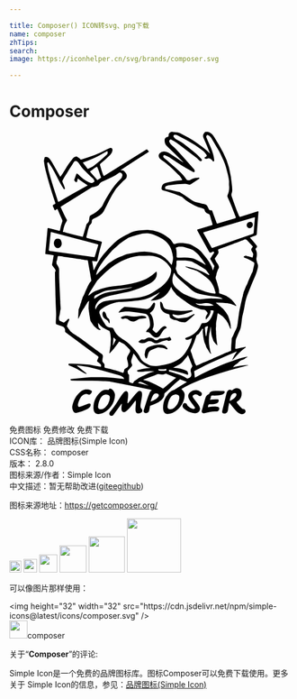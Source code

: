 ```yaml
---

title: Composer() ICON转svg、png下载
name: composer
zhTips: 
search: 
image: https://iconhelper.cn/svg/brands/composer.svg

---
```


# Composer  <small style="font-size: 60%;font-weight: 100"></small>

<div id="svg" class="svg-wrap">
<svg role="img" viewBox="0 0 24 24" xmlns="http://www.w3.org/2000/svg"><title>Composer icon</title><path d="M16.661 0c-.07 0-.115.034-.165.095a.416.416 0 0 0-.07.43c.19.41.363.83.528 1.25.01.02.022.04.039.068-.039-.002-.05-.022-.063-.043-.297-.31-.648-.557-.998-.804-.473-.337-.99-.603-1.503-.872a.578.578 0 0 0-.214-.065l-.384-.04c-.202-.025-.355.09-.355.292 0 .108-.046.132-.135.14-.079.004-.187.115-.196.192a.694.694 0 0 0 .228.619c.444.415.873.845 1.303 1.275l.015.007a.1.1 0 0 1 .028.038c-.007.003-.014.003-.019.003a.057.057 0 0 1-.036-.022c-.002-.002-.005-.005-.005-.007-.062-.036-.127-.07-.187-.11-.3-.2-.595-.404-.895-.598a.943.943 0 0 0-.461-.17.453.453 0 0 0-.392.143.28.28 0 0 0-.088.253c.016.146.115.237.223.312.502.338.95.734 1.366 1.174.036.038.074.079.115.112.118.096.19.224.262.356.033.06.021.074-.043.074-.428 0-.836.118-1.246.204-.168.036-.334.094-.394.28-.065.21-.096.328.16.392a9.57 9.57 0 0 1 1.49.516.55.55 0 0 1 .117.077c.12.104.23.219.362.303.38.247.77.478 1.22.583.053.012.1.039.151.05.05.015.084.044.094.094.029.178.139.279.305.33.021.006.038.02.06.028.052.017.076.055.093.108.067.24.137.478.212.715.026.08.002.101-.07.123-.372.108-.742.22-1.112.334-.132.04-.134.043-.067.163l.908 1.635c.127.23.132.23.365.11.024-.012.057-.053.079-.014.021.036.06.089.024.13-.113.129-.19.28-.286.42-.031.045-.031.074-.005.117.101.166.202.334.3.502.012.019.034.043.03.058l-.123.367a2.538 2.538 0 0 0-.317-.716c-.18-.288-.41-.542-.62-.811-.033-.04-.072-.077-.11-.115-.2-.207-.456-.332-.699-.478a1.026 1.026 0 0 0-.34-.127c-.375-.08-.747-.11-1.12.004-.076.024-.117.005-.162-.06-.092-.127-.166-.273-.289-.372-.3-.24-.617-.458-.986-.583a2.95 2.95 0 0 0-.865-.168 4.267 4.267 0 0 0-.463.017c-.396.03-.79.074-1.14.293-.07.043-.15.067-.221.108-.36.194-.716.386-1.016.679a13.1 13.1 0 0 0-.897.944c-.322.384-.565.818-.783 1.267-.015.031-.022.07-.07.096l-.12-.744c-.007-.046.022-.043.053-.038.089.01.175.014.264.026.067.01.103-.005.12-.08.022-.102.046-.206.067-.311.082-.397.2-.78.303-1.17.02-.074.007-.1-.07-.12-.381-.09-.763-.192-1.145-.283-.072-.017-.106-.043-.084-.12.087-.298.125-.61.242-.9a.178.178 0 0 1 .056-.087c.098-.076.17-.165.16-.302-.007-.103.041-.168.14-.214.182-.086.358-.187.53-.288a.84.84 0 0 0 .327-.333c.322-.605.59-1.242.98-1.81.033-.051.06-.106.1-.15.252-.264.488-.544.771-.78.089-.074.113-.175.115-.285 0-.128-.074-.217-.151-.305-.075-.087-.151-.161-.279-.147-.028.003-.057-.01-.088-.014.019-.039.05-.048.076-.065.339-.218.677-.437 1.016-.658.41-.264.819-.53 1.232-.794.052-.034.076-.06.019-.11-.015-.013-.024-.03-.036-.044-.084-.099-.084-.099-.2-.029L8.084 3.692c-.101.062-.101.062-.152-.05-.112-.263-.177-.539-.261-.81-.02-.062-.003-.098.045-.137.289-.23.553-.49.82-.742a.604.604 0 0 0 .186-.37c.022-.17-.09-.259-.244-.196a1.707 1.707 0 0 0-.221.105c-.68.375-1.405.632-2.149.848-.043.012-.082.026-.118-.02-.074-.09-.185-.14-.278-.208a.073.073 0 0 0-.063-.015c-.1.027-.204.056-.266.147-.159.233-.358.44-.507.682-.17.28-.333.562-.525.828-.036.05-.05.058-.084-.002L3.63 2.635a2.837 2.837 0 0 0-.223-.338c-.094-.118-.209-.176-.358-.159-.026.003-.06-.005-.07.036-.02.11-.071.226-.057.332.034.27.082.542.15.806.114.459.244.912.38 1.364.133.444.282.88.426 1.323.012.038.033.072-.02.103-.067.038-.175.058-.187.125-.012.07.05.15.08.225l.007.017c.024.058.036.144.079.166.058.029.11-.05.163-.082.048-.029.065-.021.087.029.124.293.252.583.379.876a.18.18 0 0 1 .007.137 4.138 4.138 0 0 0-.192.72c-.012.07-.038.07-.091.055a107.64 107.64 0 0 0-.833-.21c-.123-.032-.123-.032-.137.093v.01c-.06.665-.12 1.33-.183 1.994-.004.06.003.085.068.092.194.024.386.055.578.084.036.005.067.007.058.06-.043.225-.077.453-.125.677a.178.178 0 0 0 .034.163c.067.087.132.175.199.264.046.063.08.144.038.209a.201.201 0 0 0-.033.118c.007.415.007.83.026 1.246.01.201.007.403.012.605.01.535.04 1.068.06 1.603.01.262-.036.521-.024.783.002.065.017.1.084.122.159.05.312.116.473.166a.28.28 0 0 1 .185.156.436.436 0 0 1 .038.219c-.002.072.024.115.082.156.247.177.492.36.74.542.65.48 1.3.963 1.954 1.44.06.046.074.082.038.147-.034.062-.055.135-.089.197-.029.058-.024.094.031.134.082.058.161.123.236.188.065.055.067.141.048.208-.015.049-.087.005-.132 0-.032-.002-.063-.01-.094-.014-.31-.05-.617-.13-.932-.156-.501-.04-1.003-.084-1.51-.07-.026 0-.067-.024-.074.03-.007.042-.017.088.031.117.024.014.05.026.077.036.283.098.547.24.807.389.168.096.333.204.518.269.034.012.068.038.108.002-.278-.22-.554-.442-.833-.665.039-.029.07-.017.099-.014.333.026.665.072.989.149.713.17 1.421.362 2.122.573.23.07.475.104.682.243.05.033.08.067.074.13.012.014.027.033.01.045-.02.012-.036-.012-.05-.024-.164-.014-.327-.026-.488-.043-.463-.046-.924-.11-1.392-.096-.35.01-.701-.015-1.05.01-.494.033-.989.098-1.48.15-.025.003-.063-.002-.063.027 0 .036.014.077.06.087a.58.58 0 0 0 .113.012c.25.01.497.007.746.011.62.015 1.242-.012 1.86.041.224.02.45.01.668.05 1.03.193 2.055.394 3.078.618.12.026.243.045.36.103-.055.05-.127.065-.158.137-.219.506-.363 1.04-.53 1.563-.03.089.03.192.12.216a.278.278 0 0 0 .352-.221c.02-.108.039-.216.053-.327.005-.036.017-.055.053-.067.132-.053.261-.108.393-.16a1.63 1.63 0 0 0 .529-.325c.134-.127.247-.274.25-.47 0-.06.014-.099.062-.135.22-.17.418-.365.61-.564a6.03 6.03 0 0 1 .6-.533c.024-.02.043-.048.081-.034l.56.221c-.375.228-.73.447-1.083.66-.017.01-.036.015-.053.02a.813.813 0 0 0-.338.201c-.375.372-.567.814-.545 1.35.014.36.22.53.571.449.615-.144 1.14-.733 1.232-1.379.024-.18.052-.357-.077-.513a2.251 2.251 0 0 0-.178-.195c.02-.012.029-.019.039-.026.777-.463 1.625-.778 2.475-1.07 1.04-.359 2.1-.644 3.164-.918l-.075-.017c-.07.007-.136.015-.206.02a5.097 5.097 0 0 0-.872.134l-.016.007a.226.226 0 0 1-.094.015c-.014 0-.029 0-.048.002.065-.062.252-.264.303-.25l.002-.005h.005c0-.007.019-.021.019-.021.017-.029.04-.048.074-.05a.694.694 0 0 1 .197-.188c.05-.031.103-.062.161-.086h-.002c.16 0 .319-.194.486-.262-.001-.006-.01-.01-.013-.017-.24.034-.476.072-.706.159-.492.182-1.001.324-1.481.535-.742.324-1.482.648-2.195 1.035a.818.818 0 0 1-.077.036l-.055-.504c-.005-.034.012-.048.041-.063.631-.334 1.265-.665 1.925-.938.543-.226 1.08-.471 1.626-.692.002-.005.005-.01.01-.01h.004c.003 0 .003.003.005.003.007.012.002.02-.005.026-.002.003-.005.003-.01.005h-.002a3.358 3.358 0 0 0-.372.66c.038.01.053-.002.067-.017.113-.12.226-.237.336-.357.214-.235.44-.459.704-.641.017-.012.045-.022.033-.048-.014-.03-.045-.015-.067-.01-.247.05-.494.096-.74.154-.081.019-.076-.01-.079-.067-.002-.197.027-.39.034-.586a.63.63 0 0 1 .058-.247c.098-.226.197-.45.297-.675.05-.113.08-.233.099-.353.031-.192.055-.386.074-.58.031-.299.137-.58.187-.875.065-.374.118-.751.257-1.109.125-.317.245-.634.372-.948.176-.428.399-.833.505-1.29.036-.158.076-.302.004-.458-.04-.084-.052-.18-.081-.271a.392.392 0 0 1-.012-.204c.048-.245.07-.488-.063-.716-.036-.062.008-.1.044-.139.088-.091.093-.132.016-.23-.088-.11-.175-.224-.27-.327-.08-.084-.154-.175-.234-.262-.055-.033-.05-.055.012-.076.14-.048.276-.108.418-.152.08-.024.1-.07.106-.141.045-.605.09-1.213.139-1.818.007-.084-.007-.1-.094-.074-.454.144-.907.28-1.363.422-.14.044-.142.044-.204-.093-.231-.519-.411-1.057-.6-1.59a.392.392 0 0 1 .007-.316c.067-.188.024-.377.019-.567a.104.104 0 0 1-.005-.029 9.16 9.16 0 0 0-.254-1.548 6.02 6.02 0 0 0-.5-1.27c-.228-.432-.473-.86-.737-1.275-.113-.178-.233-.339-.434-.427A.702.702 0 0 0 16.66 0zm-2.643.26a.364.364 0 0 1 .2.051 19.042 19.042 0 0 1 1.469.805c.247.158.482.338.715.52.11.087.192.217.284.33.038.047.012.09-.024.124-.024.024-.058.039-.087.055-.031.022-.072.041-.06.087.01.04.055.05.091.058a.27.27 0 0 0 .159-.015c.168-.07.31.048.418.166.028.03.04.093.093.074.055-.021.063-.081.058-.137-.012-.15-.05-.297-.084-.444-.09-.377-.27-.718-.418-1.073-.053-.127-.11-.254-.163-.382-.029-.07.01-.132.048-.182.031-.04.081-.005.122.014.152.068.238.19.312.332.08.15.178.29.262.436.144.255.322.495.437.762.168.388.382.758.483 1.176.086.37.208.732.252 1.114.016.144-.01.283.007.422.033.279-.008.543-.123.798-.03.07-.021.136.012.208.252.533.461 1.083.67 1.635.027.072.015.101-.06.123-.482.141-.965.288-1.447.434-.07.022-.092.003-.113-.06-.123-.326-.24-.646-.353-.967-.024-.068-.053-.104-.128-.087-.088.022-.136-.017-.175-.096-.062-.127-.113-.28-.216-.36-.103-.08-.266-.082-.403-.115-.103-.027-.207-.058-.312-.075a1.428 1.428 0 0 1-.612-.273c-.303-.224-.615-.43-.934-.627-.104-.007-.202-.036-.303-.06-.278-.057-.554-.117-.833-.17-.067-.012-.08-.063-.084-.108-.007-.056.007-.11.065-.144.089-.053.19-.063.29-.08a9.69 9.69 0 0 1 1.345-.13c.11-.002.209.04.312.066a.18.18 0 0 0 .166-.03c.216-.143.434-.28.65-.422.034-.021.096-.036.07-.093a.083.083 0 0 0-.015-.022c-.012-.01-.026-.012-.043-.012l-.05.002h-.007a1.159 1.159 0 0 0-.668.2c-.079.05-.259.019-.31-.056-.34-.516-.823-.888-1.282-1.289-.204-.177-.403-.362-.619-.526-.055-.04-.08-.144-.043-.196.048-.072.11-.041.168-.015.185.082.362.175.528.293.564.403 1.17.744 1.772 1.085a.51.51 0 0 0 .05.027c.092.03.14-.01.125-.106a.267.267 0 0 0-.062-.134c-.488-.574-1.001-1.124-1.506-1.683-.105-.116-.23-.216-.348-.32a.854.854 0 0 1-.22-.278.16.16 0 0 1 .023-.19c.041-.045.077-.055.137-.024.17.082.332.178.483.293.266.202.535.403.804.605l.807.603c.021.017.043.033.062.05.05.046.094.094.142.142l.029.029c.019.019.036.045.06.06.055.033.112.062.17.004.02-.019.029-.036.031-.055 0-.007.003-.014 0-.021 0-.003 0-.008-.002-.01a.171.171 0 0 0-.043-.072l-.18-.187a4.537 4.537 0 0 0-.312-.298c-.349-.29-.706-.571-1.066-.845-.183-.14-.397-.233-.596-.348-.072-.041-.12-.101-.173-.159a.144.144 0 0 1-.024-.15c.022-.054.075-.051.12-.056zM8.252 1.649a.045.045 0 0 1 .029.005c.048.027.03.077.03.135.013.06-.026.11-.08.16-.346.322-.707.627-1.076.922-.147.118-.327.173-.49.262-.034.017-.053 0-.072-.024-.12-.154-.238-.31-.358-.463-.045-.055.017-.053.046-.065.254-.091.504-.195.756-.295.365-.144.696-.35 1.04-.533.036-.02.07-.043.105-.063.024-.01.044-.037.07-.041zm-2.619.83a.223.223 0 0 1 .134.064c.072.067.13.144.18.228.173.28.413.506.646.737.163.163.329.321.502.47.057.05.067.127.098.192.012.024.002.043-.02.055-.011.008-.023.013-.03.02-.142.12-.276.103-.442.019a3.182 3.182 0 0 1-.864-.646c-.01-.01-.02-.017-.03-.024-.114-.086-.12-.082-.17.05-.052.135-.086.274-.146.404-.022.045.012.094.046.127.038.039.064.099.134.089.031-.005.048-.022.055-.055.017-.08.039-.159.06-.257.262.22.553.391.84.583l-.278.159c-.713.4-1.428.801-2.139 1.205-.058.031-.082.038-.106-.034-.273-.847-.561-1.69-.79-2.552-.052-.2-.074-.408-.112-.612-.012-.06.028-.091.067-.113.053-.026.055.036.074.06.377.521.634 1.11.941 1.669.092.168.195.331.293.497.02.03.034.057.082.04.053-.019.043-.052.034-.09-.039-.174-.128-.33-.193-.493a.18.18 0 0 1 .003-.16c.137-.284.329-.531.48-.803.14-.247.317-.468.451-.717a.205.205 0 0 1 .2-.111zm1.774.492c.014.003.024.016.036.042.12.27.201.555.302.83.01.027.012.049-.017.066l-.256.158c-.008.005-.017.007-.046.02-.007-.013-.017-.034-.031-.051l-.54-.62c-.024-.028-.048-.055 0-.081.177-.101.312-.264.499-.35.024-.011.04-.017.053-.014zm1.929.486a.204.204 0 0 1 .14.046.21.21 0 0 1 .08.218.556.556 0 0 1-.161.29 5.528 5.528 0 0 0-.882 1.093c-.228.36-.453.718-.624 1.11a.768.768 0 0 1-.146.206c-.24.273-.526.485-.855.638a.17.17 0 0 0-.108.159c-.005.06-.024.118-.029.178a.48.48 0 0 1-.19.381c-.04.031-.045.082-.06.125l-.273.915c0 .007 0 .014-.002.019 0 .014.002.031-.017.038-.041.01-.077-.002-.113-.021a41.398 41.398 0 0 1-1.33-.334c-.055-.012-.108-.029-.166-.036-.088-.012-.096-.053-.055-.12.058-.281.125-.56.298-.797.038-.053.036-.096.002-.154-.19-.317-.334-.658-.492-.989-.026-.055-.017-.08.034-.11A574.27 574.27 0 0 0 6.97 4.705c.045-.03.089-.012.132-.022.151-.034.298-.08.43-.163.01-.007.026-.012.03-.022.097-.213.31-.286.49-.37.411-.187.826-.36 1.189-.633a.18.18 0 0 1 .095-.04zm11.443 3.772v.005l.002-.001c-.021.256-.043.498-.062.74l-.043.535c-.005.065-.024.106-.094.13a561.29 561.29 0 0 0-3.37 1.17l-.039.009c-.036.005-.055-.012-.08-.055-.218-.394-.439-.785-.662-1.177-.029-.05-.038-.077.034-.096l4.254-1.246c.014-.005.031-.007.06-.014zm-.41.386c-.154.003-.293.147-.286.293.007.137.124.257.254.252.137-.002.27-.153.267-.302-.005-.166-.082-.245-.236-.243zm-16.83.87c.01 0 .024.002.039.007L5.513 9c.645.171 1.291.34 1.937.51.062.017.082.036.06.1l-.278.913c-.01.036-.017.074-.058.074a.06.06 0 0 1-.02-.002l-1.036-.142c-.226-.03-.45-.062-.675-.093a255.003 255.003 0 0 0-2.055-.286c-.043-.012-.058-.038-.05-.098.052-.476.103-.951.153-1.429.003-.012.002-.021.005-.031a.035.035 0 0 0 .005-.015c.007-.014.021-.019.038-.019zm8.136.103l.113.002c.197.01.389.086.569.166.08.036.159.07.238.108l.057.029c.058.028.118.057.173.09l.113.065c.036.025.075.046.108.073.072.05.142.105.207.165.218.202.372.44.463.72.065.202.113.409.13.617.016.202-.044.399-.096.593-.008.03-.02.036-.03.034-.014-.005-.021-.022-.033-.036l-.216-.25a2.105 2.105 0 0 0-1.042-.684 4.159 4.159 0 0 0-.994-.154 3.799 3.799 0 0 0-.804.092c-.211.04-.423.074-.631.113-.137.024-.262.086-.387.141-.06.027-.12.053-.18.076l-.02.004c-.376.132-.695.36-1.024.57-.09.06-.165.14-.243.218l-.01.008-.064.065c-.152.147-.3.296-.464.43-.074.103-.175.175-.268.266.024-.17.07-.328.146-.472a4.6 4.6 0 0 1 .262-.435c.048-.07.096-.14.146-.206a7.17 7.17 0 0 1 .315-.396c.081-.097.163-.193.247-.289.084-.096.168-.19.25-.285a.917.917 0 0 1 .115-.099l.026-.03c.078-.067.147-.137.238-.21l.012-.01.067-.062c.24-.228.519-.406.797-.583.028-.019.057-.035.086-.051l.111-.048c.01-.004.02-.01.029-.012a2.78 2.78 0 0 1 .173-.065l.117-.036c.14-.04.279-.074.416-.117a2.45 2.45 0 0 1 .782-.115zm-7.57.449c-.071.004-.153-.003-.215.057a.462.462 0 0 0 .012.665.286.286 0 0 0 .379 0c.146-.127.183-.314.096-.535-.053-.137-.125-.187-.271-.187zm15.846.062c.087-.001.163.053.23.146.014.01.029.02.043.032.022.019.03.04.053.064.099.113.207.224.31.334a.064.064 0 0 1 .014.024.023.023 0 0 1-.002.022.04.04 0 0 1-.015.014l-.01.015-.002.002c-.002.002-.002.005-.004.01 0 .002-.003.004-.003.004h.003v.008c-.145.146-.106.283.01.415.006.012.014.024.014.036.096.127.016.254 0 .382-.003.012-.005.016-.015.021l-.007.003a.116.116 0 0 1-.029-.005l-.01-.003a9.772 9.772 0 0 1-.252-.077c-.007 0-.012-.004-.019-.007-.007 0-.012-.007-.019-.007a.284.284 0 0 1-.118-.019.252.252 0 0 0-.292.05.054.054 0 0 1-.005.02c.04.06.108.074.168.093.245.08.453.23.68.348.052.03.062.092.057.152-.003.033-.012.067-.02.103l-.072.31a.127.127 0 0 1-.019.076c.003.168-.115.293-.17.437-.007.012-.012.017-.02.041a3.223 3.223 0 0 1-.129.298c0 .007-.01.017-.012.024v-.005c0 .002-.002.002-.002.005l-.005.01c-.003.002-.003.004-.005.007-.012.045-.02.093-.058.132a1.913 1.913 0 0 1-.187.432c-.007.012-.012.012-.017.036-.062.144-.127.317-.19.475-.014.058-.026.115-.04.17l-.008.015c0 .002-.002.002-.002.005 0 .005-.005.01-.007.014a.45.45 0 0 1-.036.192c-.012.039-.022.082-.034.12a.074.074 0 0 1-.005.02l-.201.912c-.055.25-.077.504-.118.754-.038.235-.048.477-.106.708-.04.168-.136.324-.213.48-.072.146-.118.302-.207.444l-.007.015a.169.169 0 0 0-.012.03c-.002.006-.002.013-.005.018l-.007.033a.182.182 0 0 0-.002.036c0 .012 0 .024-.003.036v.036a.71.71 0 0 1-.002.072c-.02.257-.053.514-.041.773.002.048-.012.075-.058.091l-.057.022a1.598 1.598 0 0 0-.113.048l-.06.024c-.031.012-.05.022-.099.034v-.005s-.007.005-.011.005l-.133.055-.093.038a.635.635 0 0 1-.211.092l-.036.021a25.182 25.182 0 0 0-.474.211c-.081.024-.165.072-.247.11-.089.04-.175.075-.264.114-.139.062-.278.12-.418.182-.004.002-.012 0-.016 0-.128.048-.26.118-.38.173-.048.026-.117.053-.177.077-.11.043-.135.038-.159-.075-.072-.052-.079-.141-.105-.216-.027-.072-.048-.15-.072-.223-.005-.024-.017-.02-.017-.034-.024-.033-.024-.064-.036-.098l-.003-.017c-.007-.005-.007-.012-.01-.019l-.006-.017h.004c-.033-.1-.07-.199-.093-.3-.024-.067-.067-.132-.08-.202a.17.17 0 0 1 0-.07l.008-.033.004-.017c.02-.047.051-.093.075-.139.017-.038.031-.077.048-.115.017-.038.031-.067.048-.115.038-.072.062-.156.11-.24 0-.02.015-.039.02-.058.043-.146.09-.295.149-.437 0-.005-.005-.012-.003-.017.017-.086.098-.117.146-.168v.003c.024-.008.037-.022.049-.022.014-.024.028-.034.043-.048a1.518 1.518 0 0 0 .108-.149c.045-.067.086-.137.137-.204.016-.021.03-.055.057-.055.005 0 .007 0 .012.002.039.01.027.055.022.084a.88.88 0 0 0 0 .327c.012.084.026.168.033.252l-.002.038a.578.578 0 0 1 .036.19c.02.082.036.16.06.242.072.15.125.3.173.454l.005-.002c.081.12.163.26.245.391.024.031.05.065.074.089h.005v.02c.024 0 .036.052.072.004-.007-.024-.012-.024-.02-.024a.448.448 0 0 1-.03-.08c-.005-.016-.013-.035-.015-.05a.387.387 0 0 1-.012-.05c-.002-.007-.002-.017-.005-.024a.282.282 0 0 0-.01-.048l-.011-.075-.013-.074c-.007-.007-.007-.017-.007-.026-.002-.01-.004-.02-.01-.03-.002-.028-.007-.057-.011-.086l-.022-.172c-.002-.03-.012-.058-.014-.087a3.634 3.634 0 0 1 .036-.941h.014c.029-.144.058-.31.086-.466.008 0 .015.003.024.003-.01.261.017.52.075.775.002.005.002.012.002.017.036.098.075.197.106.298.007.021.014.043.022.062a.338.338 0 0 0 .055.094c.007.012.021.024.021.036.024.019.036.04.056.06.014.016.026.036.04.053.05.048.104.093.166.156a3.667 3.667 0 0 1-.017-.14c-.004-.043-.012-.086-.016-.134 0 0-.013-.007-.013-.012a.82.82 0 0 0-.01-.108l-.04-.33c0-.009 0-.016.002-.025 0-.01.003-.027.003-.027a2.705 2.705 0 0 1-.02-.415l-.002-.017a1.122 1.122 0 0 1-.002-.37c.005-.033.002-.07.005-.103 0-.007-.003-.012-.003-.02 0-.158.007-.319.055-.472l.003-.017c.012-.072.024-.158.036-.238.012-.079.024-.16.033-.24.005-.033.015-.05.034-.05.01 0 .024.005.04.017l.051.03.075.049c.024.017.048.033.07.055.002.002.004.005.009.007a.116.116 0 0 0 .017.012h.005v-.002c.168.084.261.226.374.358a.31.31 0 0 1 .11.151c.075.098.13.204.169.322.002.01.007.021.01.03.002.01.007.006.009.03.02.024.031.055.043.084l.034.084.019.04c.005.01.01.017.017.024a.07.07 0 0 0 .04.024c.027-.088-.035-.172-.011-.256h.007c0-.024-.007-.025-.007-.037-.024-.156-.044-.31-.109-.453-.002-.012-.002-.039-.002-.039-.058-.144-.086-.29-.17-.417a.103.103 0 0 1-.037-.063c-.026-.024-.04-.053-.055-.081a4.135 4.135 0 0 1-.038-.063v.017c0-.002-.005-.005-.005-.007v-.003a2.828 2.828 0 0 0-.22-.278l-.01-.01c-.01-.01-.02-.01-.03-.033-.057-.024-.112-.096-.17-.147-.007-.007-.014-.01-.019-.017-.005-.004 0-.01-.024-.016-.12-.082-.209-.183-.314-.255-.02-.024-.044-.01-.053-.048.31-.019.61.017.922.036v-.012h.002c.154.024.298.053.437.113.005 0 .01.007.017.007v.005c.096.022.187.065.278.108.02.01.044.04.065.012.017-.024-.01-.046-.024-.065-.036-.05-.07-.1-.108-.151-.007-.012-.019-.024-.019-.036-.072-.07-.127-.149-.19-.219a.953.953 0 0 1-.06-.064 1.162 1.162 0 0 1-.209-.17c-.012-.008-.024-.022-.036-.022-.03 0-.064-.034-.096-.056-.03-.021-.064-.04-.096-.062-.012-.007-.024-.012-.036-.02-.146-.055-.293-.105-.44-.16-.004 0-.013-.003-.013-.005 0 0-.013 0-.017-.002a.11.11 0 0 1-.072-.03.079.079 0 0 1-.027-.035l-.005-.012c-.007-.02-.01-.041-.007-.063a.968.968 0 0 0-.012-.22c-.002-.022-.007-.041-.012-.063a2.158 2.158 0 0 0-.014-.06l-.015-.062a2.29 2.29 0 0 0-.024-.09s-.01-.002-.01-.009c-.023-.146-.08-.293-.124-.437-.007-.019-.01-.033-.017-.057a.369.369 0 0 1-.057-.168c0-.02 0-.036.002-.056l.002-.026c.005-.027.01-.055.02-.082l.033-.108c0-.005 0-.017.003-.017h-.003c.031-.17.099-.314.147-.468 0-.002.005-.002.005-.005l.01-.01c.002-.002.004-.002.004-.004a.265.265 0 0 0 .053-.185.326.326 0 0 0-.027-.103c-.016-.043-.038-.084-.06-.127-.002-.005-.01-.01-.014-.012-.002-.003-.005-.005-.005-.008a1.196 1.196 0 0 1-.209-.355l-.016-.038c-.005-.005-.005-.01-.008-.017l-.002-.007a.12.12 0 0 1-.007-.017l.002.002-.002-.005a.276.276 0 0 1 .012-.043c.004-.01.01-.017.014-.026.005-.007.012-.014.02-.022l.009-.007c.065-.094.125-.192.197-.283a.26.26 0 0 0 .05-.252c-.04-.137-.036-.14.101-.19.024-.01.315-.12.432-.156l.075-.029.019-.007a41.645 41.645 0 0 1 .509-.19c.005-.002.012-.002.017-.002.141-.072.293-.118.441-.168.02-.007.036-.015.06-.02.024-.019.096-.035.12-.055.12-.038.216-.093.324-.117a.287.287 0 0 1 .167-.067zm-5.432.603a.82.82 0 0 1 .23.036l.014.004c.259.08.523.142.77.26.041.019.084.038.113.077.16.115.307.247.43.405.19.245.38.492.557.773-.011-.003-.022-.008-.034-.013v-.001a1.018 1.018 0 0 1-.185-.103 6.452 6.452 0 0 0-.674-.356 1.467 1.467 0 0 0-.331-.1 3.307 3.307 0 0 0-.91-.041c-.084.007-.17 0-.255 0-.062 0-.091-.03-.091-.092 0-.235.012-.472-.06-.7-.015-.048.014-.068.055-.082a1.12 1.12 0 0 1 .372-.067zm-2.75.773c.423-.015.812.105 1.167.324.132.08.253.176.363.284l.014.013c.122.123.23.26.321.41.08.13.058.272.031.414-.072.406-.316.706-.592.987-.265.269-.596.444-.903.648-.435.29-.932.403-1.438.478-.632.093-1.273.103-1.906.187-.23.029-.464.048-.694.089a1.07 1.07 0 0 0-.68.41c-.062.084-.1.187-.16.303a.527.527 0 0 1 .026-.394 1.12 1.12 0 0 1 .533-.54c.415-.219.879-.262 1.323-.375.36-.091.73-.144 1.087-.242a7.234 7.234 0 0 0 1.426-.55c.24-.125.49-.252.656-.485a.73.73 0 0 0 .12-.557c-.005-.034-.015-.05-.027-.053-.012-.002-.029.007-.05.027-.18.16-.367.314-.571.449-.32.206-.673.33-1.038.42-.58.144-1.166.266-1.764.31a4.84 4.84 0 0 0-1.239.242c-.34.118-.687.235-.96.49-.034.03-.075.057-.13.098l.007-.038-.026.019v-.005c.009-.006.016-.013.024-.017a.599.599 0 0 1 .084-.2l.646-1.022a.285.285 0 0 1 .041-.053c.334-.329.653-.677 1.023-.965.614-.48 1.284-.855 2.055-1.02.187-.041.377-.07.571-.07.22-.002.442-.01.66-.017zm-7.632.022c.013 0 .029.002.048.009.029.01.062.007.094.01.127.028.259.03.386.062.012 0 .017.002.034.01a2.174 2.174 0 0 1 .4.057c.145.02.289.036.433.06.033 0 .062-.002.093.017.005 0 .012-.002.012 0 .168.02.3.031.445.055h-.015v.005c.096.012.159.024.233.036.077.012.156.031.23.031h.003c.007 0 .012.003.017.003l.021.005c.048.002.067.028.075.07.038.227.07.455.117.683 0 .017.01.032.008.046l.019.11c.021.11.04.221.062.332 0 .01 0 .031.003.036v.01c.024.143.05.273.074.41v.046a1.717 1.717 0 0 0-.3.46c-.031.075-.07.152-.1.226l-.006.003c-.024.076-.062.15-.098.223-.003 0-.005.005-.007.01-.005.009-.008.024-.012.03v.003a2.478 2.478 0 0 1-.192.415c-.008.02-.024.039-.024.056-.024.09-.046.182-.092.266a.757.757 0 0 1-.074.226 2.102 2.102 0 0 1-.13.394c-.007.019-.019.036-.019.055l-.002.007c-.003.007-.005.02-.01.029a.106.106 0 0 1-.01.03l-.002.01-.038.742.021.008.094-.185c.031-.06.055-.123.089-.185.019-.043.05-.086.05-.13.072-.12.137-.24.211-.35.008-.012.022-.02.03-.043.062-.097.134-.224.208-.334.026-.043.054-.08.078-.123h-.001c.017-.048.043-.055.065-.076.021-.022.033-.044.081-.065 0 .019.005.036.003.053l-.003.01c0 .009-.004.018-.007.028l-.002.01c-.003.007-.003.012-.005.019a.054.054 0 0 0-.002.02c0 .006-.005.011-.003.018l-.003.015h.003c-.022.144-.021.307-.024.458 0 .007-.005.02-.005.024l.005-.002c.02.144.043.288.062.432h-.002c.003 0 .005.031.005.043.024.144.055.29.072.437l.002.017c.003.01.005.017.005.026.024.116.11.195.163.296.039.055.08.12.116.168h.002v.002c.12.106.22.214.355.31.02 0 .039.024.058.024h-.002v.012c.048.005.088.043.139.029a.087.087 0 0 0 .026-.012c.007-.005.017-.01.02-.017.011-.022-.01-.034-.027-.041-.197-.125-.166-.33-.19-.521h.008v-.003c.048.046.081.091.122.14a.1.1 0 0 0 .024.026l.05.055c.034.036.07.07.108.101.039.031.08.065.125.089.02.007.039.024.056.024h-.005c.144.07.269.137.4.206a.15.15 0 0 1 .08.036c.048.144.105.288.091.456.005 0 .01.017.012.03a.066.066 0 0 1-.002.03c.017.14.017.281-.003.42a.044.044 0 0 1-.002.039c-.003.005 0 .007-.002.012h.002c0 .14-.002.278-.038.415-.003.137-.046.27-.06.406 0 .005-.003.01-.005.017-.008.026-.02.057.038.05v-.002c.13-.135.26-.267.38-.418v.01c.002-.048.03-.073.057-.096.05-.049.1-.13.151-.2.05-.07.101-.137.152-.206l.002-.012c.007-.024.017-.039.029-.046.005-.002.01-.005.014-.005H9.3a.133.133 0 0 1 .05.02.835.835 0 0 1 .077.048c.144.079.307.132.415.269.012.012.026.014.038.038.05.024.096.08.133.132l.038.036c.002.002.005.002.007.005.19.16.204.247.067.46-.004.008-.012.015-.016.015a.236.236 0 0 1-.024.055.216.216 0 0 1-.02.036l-.01.017c-.035.058-.074.118-.088.185a.443.443 0 0 0-.012.168c.026.094.05.19.07.286.012.057.024.115.028.175.02.142-.048.228-.168.288v-.002c-.024.002-.026.017-.038.024a.078.078 0 0 1-.02.014.362.362 0 0 1-.038.026.192.192 0 0 0-.077.087c0 .007 0 .005-.002.01-.002.004 0 .014-.002.014h.007v.014c-.024.07-.036.12-.048.156-.003.01-.007.017-.01.024-.002.008-.007.012-.01.017-.002.005-.007.01-.009.012a.045.045 0 0 1-.024.012h-.007a.165.165 0 0 1-.05-.012c-.034-.012-.078-.029-.138-.048-.004-.002-.009-.002-.011-.005a.025.025 0 0 0-.012-.004l-.027-.012h-.01v-.01h-.002c-.072-.024-.14-.038-.204-.065-.038-.014-.08-.026-.12-.043-.05-.012-.1-.036-.151-.036-.14-.048-.281-.072-.416-.12-.011 0-.019.002-.043 0v.002c-.096-.019-.173-.043-.264-.06-.089-.014-.122-.06-.113-.148.005-.037.003-.08.003-.116 0-.012-.003-.017-.003-.04-.014-.025-.036-.053-.055-.085a.11.11 0 0 1-.014-.026c-.012-.012-.036-.024-.036-.038-.024-.005-.015-.01-.022-.015-.074-.07-.053-.163-.043-.252l.002-.029.008-.055c.002-.01.002-.02.004-.026.039-.15.048-.29-.113-.38-.019-.012-.03-.024-.055-.04v.004a2.869 2.869 0 0 0-.225-.165c-.012-.024-.015-.029-.039-.039a1.418 1.418 0 0 1-.31-.228l-.074-.04h.01c-.015-.025-.032-.022-.044-.034-.019-.014-.036-.024-.06-.039-.12-.103-.283-.199-.413-.316-.045-.015-.074-.05-.11-.08v-.004c-.127-.09-.252-.176-.377-.272h.003c-.015 0-.015-.012-.039-.024-.072-.036-.144-.096-.206-.144-.02-.024-.039-.024-.058-.024-.058-.048-.108-.07-.156-.113-.02-.012-.036-.026-.06-.04a2.178 2.178 0 0 1-.396-.289l-.012-.012-.022-.024a.188.188 0 0 1-.038-.081v.019c-.087-.094-.144-.202-.216-.3l-.007-.015a.027.027 0 0 1-.005-.014.107.107 0 0 1-.003-.026.118.118 0 0 1 .024-.053c0-.005.003-.012.003-.02.024-.153.108-.292.168-.436v-.037s0-.022-.003-.032l-.004-.014-.005-.005a.038.038 0 0 0-.017-.01h-.007a.122.122 0 0 0-.058.022.312.312 0 0 0-.055.043l-.02.015a.13.13 0 0 0-.014.019l-.007.01c0 .002-.002 0-.002 0 0 .002-.003 0-.003 0v.002c-.048.055-.12.103-.182.154-.012.012-.034.026-.034.038v-.002h-.007c-.02.024-.045.024-.072.012l-.31-.137c-.024-.012-.036-.038-.04-.062a.64.64 0 0 1-.008-.032l-.007-.026v.005c-.036-.168.022-.293.053-.437.002-.012.005-.024.005-.036.024-.14.033-.288.074-.423v-.062c-.021-.154-.022-.305-.033-.459l.002-.079c-.014-.286-.033-.571-.043-.857-.022-.598-.07-1.193-.053-1.79a.636.636 0 0 0-.074-.315 1.968 1.968 0 0 0-.099-.164.264.264 0 0 1-.048-.237c.036-.14.063-.284.089-.425.009-.05.022-.084.06-.086zm-.166.38l.005.015c.005.032-.007.065-.021.113a.117.117 0 0 1 0-.086.295.295 0 0 1 .016-.041zm10.715.003c.13-.002.257.005.381.024.219.017.42.058.55.164.094.04.188.09.279.144.22.132.441.269.662.403a.389.389 0 0 1 .118.108l.223.315c.012.016.031.036.015.057a.038.038 0 0 1-.02.014c-.018.004-.034-.002-.05-.011-.098-.056-.2-.108-.298-.164a4.76 4.76 0 0 0-1.184-.459c-.107-.031-.208-.061-.323-.076l-.152-.034c-.004.003.005.012.017.024.005.005.01.01.012.015a.138.138 0 0 0 .041.033l.02.01c.227.115.612.187.892.317l.058.029c.156.081.298.182.44.29l.268.207c.404.293.65.689.77 1.169.003.014.008.029.01.043l.01.014c.02.03.024.065.017.096.002.008.002.015.005.022-.005.07-.06.04-.092.04a2.504 2.504 0 0 1-.61-.11h-.006c-.051-.016-.118-.04-.165-.054-.211-.075-.41-.163-.615-.238-.252-.089-.449-.261-.662-.413a7.777 7.777 0 0 1-1.001-.816.34.34 0 0 1-.08-.106 4.11 4.11 0 0 1-.062-.153l-.036-.094a1.088 1.088 0 0 0-.024-.06l-.002-.005c-.003-.002-.003-.007-.003-.01v-.002l-.002-.01a.168.168 0 0 1 .007-.122c.002-.005.002-.01.005-.014l.005-.017.004-.014c.003-.005.003-.013.005-.017l.003-.015.002-.017.003-.014.002-.017.002-.014.003-.017.002-.014.003-.017c0-.005 0-.01.002-.015 0-.004 0-.012.003-.016v-.266c-.003-.082.026-.114.108-.111.08.002.162-.001.243-.005l.075.004c.04-.002.081-.005.122-.005zm.284.532a.12.12 0 0 0 .028.008H15c-.012.008-.028.005-.033.02-.004-.02-.002-.027.003-.028zm.88.342a.206.206 0 0 0 .012.006l.003.001-.015-.007zm-1.908.177l.002.003c.007.003.014.01.022.024.076.154.182.281.3.399.124.12.259.23.389.348.268.242.542.48.818.713.178.151.392.228.62.288.518.132 1.049.182 1.575.254.139.02.264.065.374.156h-.007c.01.008.017.012.024.02-.296-.043-.59-.039-.886-.046-.324-.007-.641.031-.96.067a.986.986 0 0 1-.336-.026c-.308-.07-.598-.195-.889-.317-.329-.14-.602-.353-.862-.588-.019-.02-.038-.036-.057-.055a1.002 1.002 0 0 1-.205-.285l-.002-.006c-.09-.212-.085-.448-.016-.708.019-.07.04-.14.062-.209.007-.023.02-.035.034-.032zm-.248 1.18c.065.233.233.396.375.573l.029.039.028.038a.57.57 0 0 0 .106.094c.017.012.031.021.046.033l.021.017a10.088 10.088 0 0 0 .538.396l.329.229c.149.103.305.19.468.266.04.02.082.036.123.055.124.053.25.099.379.14l.021.007c.08.021.166.028.25.038.031.002.063.007.091.01a.195.195 0 0 1 .06.024.411.411 0 0 1 .068.05c.074.067.144.163.148.221 0 .01 0 .017-.002.024-.002.005-.002.007-.005.01-.01.016-.024.03-.033.048-.03.05-.06.1-.085.153l-.011.027a.311.311 0 0 0 .002.261c.115-.115.218-.237.293-.377a1.139 1.139 0 0 0 .086-.201c.01-.027.003-.058.01-.084.01-.029-.024-.07-.01-.09 0-.001.003-.001.005-.004a.04.04 0 0 1 .014-.007c.01-.002.02-.005.027-.005.019-.002.036-.005.055-.005.048 0 .094.008.14.022.028.01.019.045.016.072v.005c-.005.086-.04.165-.072.242a.554.554 0 0 1-.024.055 1.68 1.68 0 0 1-.192.375c-.118.156-.254.302-.475.31h-.063c-.038 0-.077.01-.115.012a.085.085 0 0 0-.086.057c-.017.039-.039.072-.058.11l-.007.017a1.534 1.534 0 0 1-.408.57c-.08.071-.164.139-.25.203a1.95 1.95 0 0 1-.468.224l-.036.014-.034.015-.019.007c-.01.002-.022.007-.031.01-.036.014-.065.035-.046.09.02.06.063.077.118.08.012 0 .026 0 .04-.003a.613.613 0 0 0 .15-.033c.048-.017.096-.039.146-.06.034-.015.067-.029.103-.041-.029.122-.045.235-.084.341l-.021.053a6.794 6.794 0 0 1-.09.192c-.018.043-.04.084-.062.125-.115.23-.245.45-.405.655a1.682 1.682 0 0 1-.356.34 3.954 3.954 0 0 1-.103.073 2.788 2.788 0 0 1-.38.206l-.064.03-.053.02-.043.018c-.04.016-.082.03-.123.045a2.674 2.674 0 0 1-.168.053 4.848 4.848 0 0 1-.57.134c-.008 0-.013.003-.02.003-.055.01-.108.017-.163.026-.058.008-.116.017-.176.024a2.156 2.156 0 0 1-.605-.021l-.028-.007a.68.68 0 0 1-.145-.06c-.062-.034-.12-.07-.182-.101a1.728 1.728 0 0 1-.13-.072 1.868 1.868 0 0 1-.16-.106.632.632 0 0 1-.233-.279 1.794 1.794 0 0 0-.092-.194c-.01-.02-.021-.036-.03-.053a2.718 2.718 0 0 0-.277-.367 2.76 2.76 0 0 0-.125-.142c-.021-.024-.04-.048-.062-.07a7.07 7.07 0 0 0-.26-.276l-.067-.067a2.787 2.787 0 0 0-.364-.302 2.784 2.784 0 0 0-.303-.192l-.06-.039a1.58 1.58 0 0 1-.63-.762c-.043-.093-.107-.122-.22-.124a.63.63 0 0 1-.252-.048l-.002-.002a.457.457 0 0 1-.132-.084l-.026-.016c-.022-.026-.038-.058-.058-.09a5.295 5.295 0 0 1-.386-.658c0 .003.002.005.003.008l-.006-.013.003.005a3.772 3.772 0 0 0-.073-.196l-.036-.086a.382.382 0 0 1-.014-.154l.007-.031c.002-.005.002-.01.005-.015a.145.145 0 0 1 .012-.029.46.46 0 0 1 .127-.141.898.898 0 0 1 .067-.05c.046-.034.094-.063.14-.094.071-.044.143-.084.218-.123.271-.14.56-.238.857-.314.017-.005.033-.008.053-.012.033-.008.07-.01.105-.015.036-.002.072-.005.106-.005l.106-.002c.016 0 .036 0 .052-.002a17.864 17.864 0 0 0 .9-.063c.18-.017.36-.036.54-.055a3.504 3.504 0 0 0 1.127-.324c.036-.02.074-.036.11-.055l.063-.034c.144-.077.288-.151.427-.233.014-.02.031-.026.055-.033l.01-.003v.012a.06.06 0 0 1-.02.034l-.021.014c-.14.178-.331.3-.497.45a.415.415 0 0 0-.05.045c-.053.043-.106.089-.166.137.209 0 .41-.024.598-.08a1.654 1.654 0 0 0 .869-.6c.103-.137.197-.297.278-.482zm-3.265.016a1.244 1.244 0 0 1-.343.109c-.56.139-1.13.22-1.697.326a2.603 2.603 0 0 0-1.105.487c-.019.015-.04.032-.062.043-.026.017-.039.013-.043-.01-.003-.004-.003-.011-.003-.018-.01-.144.034-.214.166-.274.18-.082.36-.168.54-.252.235-.108.487-.142.742-.168.396-.043.792-.094 1.19-.14l.524-.086zm2.386 1.245l-.026.001c-.038.01-.036.05-.036.08.003.1.007.201.02.302.011.11.047.219.112.307a.842.842 0 0 0 .51.334c.155.036.155.038.17.2.007.069.016.131.081.17.113.067.226.137.363.146.084.007.17.012.242.068a.583.583 0 0 0 .32.098c.084.007.17.01.254.024.067.012.113-.01.16-.05.239-.197.474-.397.697-.617-.026-.03-.065-.039-.118-.012a6.25 6.25 0 0 0-.415.223.315.315 0 0 1-.113.048 4.032 4.032 0 0 1-.722.074.68.68 0 0 1-.368-.13c-.067-.043-.134-.105-.146-.201.036-.012.07.002.103.007.127.017.252.063.382.055.312-.019.605-.113.898-.213l.283-.103c.043-.015.055-.03.017-.07-.046-.05-.096-.04-.147-.034a5.625 5.625 0 0 1-1.87-.045c-.18-.034-.372-.046-.442-.27-.019-.06-.038-.12-.05-.182a.37.37 0 0 0-.094-.17.094.094 0 0 0-.065-.04zm-.573.065c-.048 0-.08.05-.103.093-.06.103-.137.196-.207.292-.108.147-.26.178-.418.154a17.985 17.985 0 0 0-1.718-.18c-.03-.002-.058-.01-.082.01-.183.134-.367.264-.483.468.007.002.015.007.02.007.019-.002.035-.007.055-.01.297-.074.607-.098.922-.072.398.034.792.113 1.188.168.053.008.106.01.156.036.12.063.18.173.226.29.07.18.09.373.103.565.01.151-.022.278-.144.38a.556.556 0 0 0-.2.278c.154 0 .286.026.387.156.063.081.144.149.223.218a.379.379 0 0 0 .586-.081c.058-.094.113-.19.175-.281.087-.127.17-.264.325-.32.093-.03.052-.076.021-.115-.062-.079-.178-.081-.28-.019-.16.096-.267.238-.382.375-.034.04-.068.081-.113.115-.058.04-.108.043-.159-.01-.057-.057-.115-.117-.177-.168-.053-.043-.063-.082-.032-.144a.728.728 0 0 0 .082-.413c-.029-.312-.08-.62-.3-.867-.024-.026-.024-.04.01-.064a.94.94 0 0 0 .408-.701c.007-.075-.007-.135-.067-.156a.075.075 0 0 0-.022-.004zm4.461.035c.205 0 .387.08.566.182-.005 0-.007 0-.012.003l.031.017c-.271.04-.54.06-.811.03-.084-.009-.168-.026-.255-.023-.17.005-.307-.084-.451-.161h.017c-.012-.007-.024-.012-.036-.02.024.003.05.003.074.005.029.003.055.01.084.015.238.05.468-.02.704-.043a.8.8 0 0 1 .089-.005zm-8.69.714a.045.045 0 0 0-.016.004c-.05.019-.098.048-.112.115-.048.223.055.437.278.552.1.053.178.127.226.23.016.037.019.106.072.094.052-.012.01-.077.021-.103.008-.135-.019-.25-.127-.32-.08-.05-.11-.12-.14-.201-.038-.106-.047-.223-.134-.307-.02-.021-.036-.064-.069-.064zm1.843.354c-.11.027-.236.053-.353.106-.082.038-.087.084-.015.139.043.034.087.05.14.031a.466.466 0 0 1 .494.096.509.509 0 0 0 .523.087c.106-.036.197-.096.293-.15a.319.319 0 0 1 .113-.04c.144-.014.288-.033.43-.053.038-.005.098.01.108-.036.01-.048-.046-.077-.08-.108-.016-.017-.045-.019-.069-.026a.82.82 0 0 0-.437-.015 2.092 2.092 0 0 1-.888 0c-.08-.019-.163-.019-.26-.03zm6.903.889c.006 0 .011.003.015.007a.05.05 0 0 1 .012.014l.008.005c.043.034-.007.11-.02.168-.03.168-.057.334-.086.502-.007.048-.012.098-.048.165l-.007-.043-.012.024a5.307 5.307 0 0 1-.075-.706c-.002-.053.034-.065.068-.077.048-.016.107-.066.145-.06zm-3.219.902a.08.08 0 0 0-.023.01c-.19.105-.404.11-.613.137-.088.012-.199-.015-.264.05-.158.156-.293.091-.432-.02-.007-.004-.014-.011-.024-.014-.206-.11-.413-.15-.624-.005a.338.338 0 0 1-.267.068c-.074-.02-.131-.015-.19.038-.028.027-.066.048-.1.07-.094.062-.094.072-.007.141.02.017.043.024.067.032.2.06.387.016.562-.08.182-.098.353-.093.518.032.152.112.312.115.48.045a2.97 2.97 0 0 1 .653-.213c.034-.005.068-.017.099.01.096.088.187.026.279-.01.036-.015.04-.044.038-.08-.007-.076-.065-.12-.098-.18-.015-.025-.032-.035-.054-.03zm-4.718.07c.009 0 .02.006.032.017.039.036.075.074.113.11l.015.014c.019.017.021.039.012.06l-.224.45-.024-.008c0-.005.003-.007.003-.012.048-.197.029-.4.055-.6.002-.02.009-.03.018-.03zm3.9.588c-.238.007-.48.046-.703.122-.185.063-.392.106-.488.32-.055.124-.048.257-.086.381.017.099.017.197.074.281.017.024.024.063.065.06.043-.002.058-.038.07-.067.043-.091.053-.194.081-.29.046-.157.118-.281.281-.351.17-.072.343-.14.516-.206a.184.184 0 0 1 .101-.012c.214.03.437.021.627.146a.079.079 0 0 0 .062.012c.072-.017.08-.04.036-.098a.723.723 0 0 0-.636-.298zm-2.218.742l.014.017c.094.117.187.218.25.336.151.29.374.501.662.655.135.072.256.172.414.19l.003.001.018-.001c.017 0 .04-.003.036.024-.003.014-.017.014-.031.012h-.007c-.005 0-.01 0-.015-.003-.167.005-.33.033-.493.067-.085.018-.17.038-.255.058a7.838 7.838 0 0 1-.243.055h-.003c-.033.008-.048.024-.043.058.005.04.02.062.067.072a1.305 1.305 0 0 0 .274.017c.118-.003.235-.015.353-.034a2.602 2.602 0 0 1 .778-.002c-.43.07-.785.312-1.174.475-.202.084-.358.245-.55.348-.014.017-.022.044-.036.06-.031.039-.036.118-.087.11h-.004c-.005 0-.01.003-.015 0a.623.623 0 0 1-.266-.086c-.03-.019-.022-.055-.022-.089v-.453c0-.032.012-.067-.019-.09-.106-.066-.08-.182-.106-.278-.01-.038.017-.057.039-.081l.278-.31c.063-.067.089-.142.043-.223-.086-.163-.072-.32-.002-.485.055-.13.091-.267.142-.42zm4.585.177c.005.003.01.005.012.008l.007-.008c.039.022.041.05.05.075.102.247.2.497.3.744.025.055.03.103-.006.149a.502.502 0 0 0-.077.49c.067.206.019.348-.183.449a.229.229 0 0 1-.12.036.124.124 0 0 1-.088-.03c-.375-.259-.821-.345-1.242-.494-.06-.021-.117-.043-.18-.057-.072-.017-.067-.065-.057-.116.007-.036.026-.04.045-.038.02-.005.046.01.063.014.48.12.965.216 1.428.396.017.008.031.01.043.013.034-.005.044-.037.039-.082-.01-.108-.02-.214-.144-.271a2.8 2.8 0 0 0-.975-.233c-.05-.005-.098-.007-.149-.01.238-.144.5-.22.713-.406a.999.999 0 0 0 .075-.067l.398-.482.048-.08zm-1.882 1.133h.02c.03-.002.054.005.057.053 0 .044.01.082-.06.092a1.752 1.752 0 0 1-.274.021c-.094 0-.185-.01-.278-.031-.05-.012-.07-.046-.065-.086.002-.027.021-.027.04-.027a.103.103 0 0 1 .039.003h.18a1.143 1.143 0 0 0 .34-.024zm.036.396c.006 0 .012.002.02.005.278.116.556.231.844.349-.132.11-.254.208-.374.304-.221.178-.44.358-.646.553-.05.048-.089.05-.147.014a9.33 9.33 0 0 0-1.097-.545c-.165-.07-.34-.098-.511-.158.02-.036.055-.036.084-.046.367-.137.742-.26 1.102-.42.094-.043.187-.007.278.005.137.019.27.021.394-.046a.092.092 0 0 1 .053-.015zm-2.161.698a.27.27 0 0 1 .082.018c.197.077.38.185.569.274a.04.04 0 0 1 .029.01c.004.002.005.004.005.011v.005c0 .003-.003.003-.003.005-.002.003-.005.003-.007.003l-.01-.003a.03.03 0 0 1-.012-.012l-.862-.214c.074-.059.133-.1.209-.097zm8.17.535c-.142-.004-.26.062-.372.15-.029.022-.046.048-.094.017-.105-.072-.206-.053-.295.039a.402.402 0 0 0-.103.187c-.125.504-.252 1.006-.372 1.512-.041.169.048.255.223.229.158-.025.238-.116.264-.32.026-.197.053-.391.11-.595.15.187.29.362.433.538.139.17.29.321.494.412.144.065.269.027.382-.074a.186.186 0 0 0 .055-.206.157.157 0 0 0-.158-.125.246.246 0 0 1-.152-.07 2.27 2.27 0 0 1-.362-.396c-.09-.12-.094-.12.026-.202.252-.173.341-.417.322-.71-.014-.219-.132-.346-.339-.38a.454.454 0 0 0-.062-.006zm-10.733.03c-.04 0-.077.02-.097.075-.019.05-.053.043-.091.038a.751.751 0 0 0-.665.219c-.38.37-.574.814-.552 1.354.014.358.22.53.569.451.689-.16 1.224-.835 1.253-1.582.007-.192-.168-.47-.34-.538a.214.214 0 0 0-.077-.016zm-1.93.058a.943.943 0 0 0-.613.238c-.346.302-.547.693-.646 1.138a.642.642 0 0 0 .075.482c.07.118.158.161.292.135a3.12 3.12 0 0 0 .87-.305.867.867 0 0 0 .225-.168.291.291 0 0 0 .084-.204c0-.075-.033-.101-.103-.104-.07-.002-.13.024-.192.046-.207.075-.408.166-.622.22-.105.027-.141.003-.163-.105a.301.301 0 0 1 .005-.122c.04-.168.098-.331.187-.483a.82.82 0 0 1 .245-.283c.14-.089.283-.137.442-.04.052.03.103.016.15-.013a.352.352 0 0 0 .15-.201c.016-.05.002-.09-.044-.116a.773.773 0 0 0-.343-.115zm9.2.07a.692.692 0 0 0-.517.206c-.156.161-.183.324-.084.526.074.151.177.28.278.415.072.094.149.187.216.286.048.07.024.125-.058.151a.199.199 0 0 1-.139-.005 1.076 1.076 0 0 1-.374-.23.243.243 0 0 1-.082-.125c-.012-.074-.053-.108-.125-.115-.081-.007-.156-.007-.204.08-.08.138-.057.263.087.393.276.245.605.353.933.38.3.004.485-.267.387-.522-.043-.115-.118-.216-.19-.314-.12-.159-.245-.313-.357-.476-.09-.125-.048-.216.098-.264.135-.043.25-.005.36.08.13.1.24.047.269-.116.017-.086-.029-.144-.089-.194a.68.68 0 0 0-.41-.157zm1.905.06c-.137-.003-.274 0-.41.016-.164.02-.32.065-.38.248-.002.01-.014.024-.024.026-.187.048-.252.202-.302.358-.106.346-.2.696-.298 1.042-.024.084.01.14.08.182.054.034.11.032.172.015.324-.08.648-.166.987-.142a.26.26 0 0 0 .127-.029.242.242 0 0 0 .117-.24c-.014-.091-.086-.117-.163-.13a1.484 1.484 0 0 0-.177-.016 3.855 3.855 0 0 0-.62.052c.031-.228.048-.242.264-.242.161 0 .322-.01.473-.072.101-.043.166-.113.176-.226.007-.076-.025-.122-.104-.124a1.65 1.65 0 0 0-.19.002l-.453.04c.024-.052.036-.1.062-.136.044-.062-.007-.178.084-.209.075-.024.164-.007.245-.01.214-.004.427-.007.634-.074a.347.347 0 0 0 .192-.13c.07-.108.043-.18-.082-.185-.136-.006-.273-.014-.41-.017zm-6.664.008c-.071-.003-.13.042-.185.093a3.951 3.951 0 0 0-.392.434l-.367.456c-.02.024-.04.07-.08.05-.03-.014-.018-.055-.014-.086.01-.11.024-.218.036-.329.015-.144.034-.288.01-.432-.031-.173-.156-.22-.295-.113a.836.836 0 0 0-.094.091 3.168 3.168 0 0 0-.298.414c-.225.348-.432.71-.703 1.027-.05.06-.103.118-.149.182-.048.072-.067.154-.022.23.041.068.11.092.188.087.081-.004.125-.064.168-.122l.626-.852c.012-.015.017-.044.053-.034a1.37 1.37 0 0 0-.012.11c-.01.137-.038.274-.01.413.034.159.16.224.306.152a.902.902 0 0 0 .204-.152c.117-.112.228-.233.33-.362.114-.144.229-.29.349-.447.036.12.022.228.017.336-.012.188-.048.375-.012.565.024.117.091.187.187.194a.44.44 0 0 0 .278-.07c.125-.079.137-.237.02-.343a.19.19 0 0 1-.063-.113c-.026-.13-.004-.257.017-.384.039-.245.115-.485.103-.737-.004-.098-.019-.19-.12-.237a.19.19 0 0 0-.076-.021zm8.04.189c.117-.01.175.064.141.177a.387.387 0 0 1-.07.132c-.129.161-.292.27-.496.353a1.56 1.56 0 0 1 .11-.425c.062-.134.163-.223.315-.237zm-6.651.02a.292.292 0 0 1 .15.035c.076.043.098.146.045.233a.676.676 0 0 1-.185.184 1.47 1.47 0 0 1-.483.243c.07-.216.128-.415.245-.586a.286.286 0 0 1 .228-.108zm1.6.092a.509.509 0 0 1 .213.034c.113.046.151.1.149.269a1.257 1.257 0 0 1-.425.819.562.562 0 0 1-.324.136c-.147.012-.262-.081-.247-.228.028-.321.115-.624.33-.876a.436.436 0 0 1 .304-.154zm-5.882.003a.501.501 0 0 1 .218.036c.11.043.149.098.144.262a1.243 1.243 0 0 1-.422.818.581.581 0 0 1-.325.14c-.15.011-.266-.082-.252-.233.03-.315.116-.613.325-.86a.442.442 0 0 1 .312-.163z"/></svg>
</div>
<detail full-name='composer'></detail>

<div class="detail-page">
<p>
<span><span class="badge-success badge">免费图标</span> <span class="badge-success badge">免费修改</span>  <span class="badge-success badge">免费下载</span> </span>
<br/>
<span>
ICON库：
<span class="badge-secondary badge">品牌图标(Simple Icon)</span> 
</span>
<br/>
<span>
CSS名称：
<span class="badge-secondary badge">composer</span> 
</span>

<br/>
<span>
版本：
<span class="badge-secondary badge">2.8.0</span> 
</span>
<br/>
<span>图标来源/作者：<span class="badge-light badge">Simple Icon</span></span> 
<br/>
<span class="zh-detail">中文描述：暂无<span class="help-link"><span>帮助改进</span>(<a href="https://gitee.com/liuwave/icon-helper/edit/master/json/brands/composer.json" target="_blank" rel="noopener noreferrer">gitee</a><a href="https://github.com/liuwave/icon-helper/edit/master/json/brands/composer.json" target="_blank" rel="noopener noreferrer">github</a></span>)</span><br/>
</p>
</div><div class="description description alert alert-light"><p>图标来源地址：<a href="https://getcomposer.org/" target="_blank" rel="noopener noreferrer">https://getcomposer.org/</a></p></div>
<div class="alert alert-dark">
<img height="21" width="21" src="https://cdn.jsdelivr.net/npm/simple-icons@latest/icons/composer.svg" />
<img height="24" width="24" src="https://cdn.jsdelivr.net/npm/simple-icons@latest/icons/composer.svg" />
<img height="32" width="32" src="https://cdn.jsdelivr.net/npm/simple-icons@latest/icons/composer.svg" />
<img height="48" width="48" src="https://cdn.jsdelivr.net/npm/simple-icons@latest/icons/composer.svg" />
<img height="64" width="64" src="https://cdn.jsdelivr.net/npm/simple-icons@latest/icons/composer.svg" />
<img height="96" width="96" src="https://cdn.jsdelivr.net/npm/simple-icons@latest/icons/composer.svg" />

</div>
<div>
  <p>可以像图片那样使用：    
  </p>
  <div class="alert alert-primary" style="font-size: 14px">
    &lt;img height="32" width="32" src="https://cdn.jsdelivr.net/npm/simple-icons@latest/icons/composer.svg" /&gt;
    <copy-btn content='<img height="32" width="32" src="https://cdn.jsdelivr.net/npm/simple-icons@latest/icons/composer.svg" />'></copy-btn>
  </div>
  <div class="alert alert-secondary">
    <img height="32" width="32" src="https://cdn.jsdelivr.net/npm/simple-icons@latest/icons/composer.svg" />composer
    <copy-btn content="composer" btn-title="复制图标名称"></copy-btn>
  </div>
</div>
<div class="icon-detail__container">
<p>关于“<b>Composer</b>”的评论:</p>
</div>
<Vssue title="关于“Composer”的评论" />
<div><p>Simple Icon是一个免费的品牌图标库。图标Composer可以免费下载使用。更多关于  Simple Icon的信息，参见：<a target="_blank" href="https://iconhelper.cn/brands.html">品牌图标(Simple Icon)</a>
</p></div>
